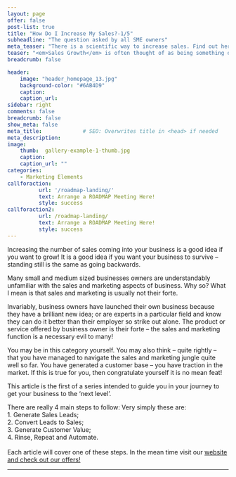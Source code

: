 ```yaml
---
layout: page
offer: false
post-list: true
title: "How Do I Increase My Sales?-1/5"
subheadline: "The question asked by all SME owners"
meta_teaser: "There is a scientific way to increase sales. Find out here..."
teaser: "<em>Sales Growth</em> is often thought of as being something of a dark art. But actually it is <strong>science!</strong>"
breadcrumb: false

header:
    image: "header_homepage_13.jpg"
    background-color: "#6AB4D9"
    caption:
    caption_url:
sidebar: right
comments: false
breadcrumb: false
show_meta: false
meta_title:             # SEO: Overwrites title in <head> if needed
meta_description:    
image:
    thumb:  gallery-example-1-thumb.jpg
    caption:
    caption_url: ""
categories:
    - Marketing Elements
callforaction:
          url: '/roadmap-landing/'
          text: Arrange a ROADMAP Meeting Here!
          style: success    
callforaction2:
          url: /roadmap-landing/
          text: Arrange a ROADMAP Meeting Here!
          style: success
---
```


<p>Increasing the number of sales coming into your business is a good idea if you want to grow! It is a good idea if you want your business to survive – standing still is the same as going backwards.</p>
<p>Many small and medium sized businesses owners are understandably unfamiliar with the sales and marketing aspects of business.  Why so?  What I mean is that sales and marketing is usually not their forte.</p>  
<p>Invariably, business owners have launched their own business because they have a brilliant new idea; or are experts in a particular field and know they can do it better than their employer so strike out alone.  The product or service offered by business owner is their forte – the sales and marketing function is a necessary evil to many!</p>
<p>You may be in this category yourself.  You may also think – quite rightly – that you have managed to navigate the sales and marketing jungle quite well so far.  You have generated a customer base – you have traction in the market.  If this is true for you, then congratulate yourself it is no mean feat!</p>  
<p>This article is the first of a series intended to guide you in your journey to get your business to the ‘next level’.</p>  There are really 4 main steps to follow: Very simply these are:<br>
<list>
1. Generate Sales Leads;<br>
2. Convert Leads to Sales;<br>
3. Generate Customer Value;<br>
4. Rinse, Repeat and Automate.<br>
</list><br> Each article will cover one of these steps. In the mean time visit our <a href= 'https://www.superneconsulting.co.uk/'> website and check out our offers!</a>


<hr>
